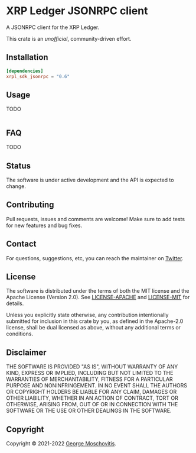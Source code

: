 # XRP Ledger JSONRPC client

A JSONRPC client for the XRP Ledger.

This crate is an *unofficial*, community-driven effort.

## Installation

```toml
[dependencies]
xrpl_sdk_jsonrpc = "0.6"
```

## Usage

TODO

```rust
```

## FAQ

TODO

## Status

The software is under active development and the API is expected to change.

## Contributing

Pull requests, issues and comments are welcome! Make sure to add tests for new features and bug fixes.

## Contact

For questions, suggestions, etc, you can reach the maintainer on [Twitter](https://twitter.com/gmosx).

## License

The software is distributed under the terms of both the MIT license and the Apache License (Version 2.0). See [LICENSE-APACHE](LICENSE-APACHE) and [LICENSE-MIT](LICENSE-MIT) for details.

Unless you explicitly state otherwise, any contribution intentionally submitted for inclusion in this crate by you, as defined in the Apache-2.0 license, shall be dual licensed as above, without any additional terms or conditions.

## Disclaimer

THE SOFTWARE IS PROVIDED "AS IS", WITHOUT WARRANTY OF
ANY KIND, EXPRESS OR IMPLIED, INCLUDING BUT NOT LIMITED
TO THE WARRANTIES OF MERCHANTABILITY, FITNESS FOR A
PARTICULAR PURPOSE AND NONINFRINGEMENT. IN NO EVENT
SHALL THE AUTHORS OR COPYRIGHT HOLDERS BE LIABLE FOR ANY
CLAIM, DAMAGES OR OTHER LIABILITY, WHETHER IN AN ACTION
OF CONTRACT, TORT OR OTHERWISE, ARISING FROM, OUT OF OR
IN CONNECTION WITH THE SOFTWARE OR THE USE OR OTHER
DEALINGS IN THE SOFTWARE.

## Copyright

Copyright © 2021-2022 [George Moschovitis](https://gmosx.ninja).
